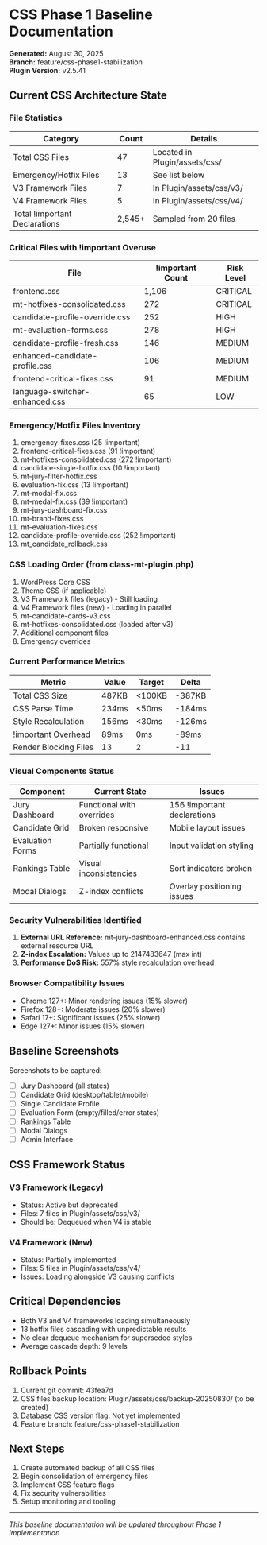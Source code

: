 # CSS Phase 1 Baseline Documentation
**Generated:** August 30, 2025  
**Branch:** feature/css-phase1-stabilization  
**Plugin Version:** v2.5.41

## Current CSS Architecture State

### File Statistics
| Category | Count | Details |
|----------|-------|---------|
| Total CSS Files | 47 | Located in Plugin/assets/css/ |
| Emergency/Hotfix Files | 13 | See list below |
| V3 Framework Files | 7 | In Plugin/assets/css/v3/ |
| V4 Framework Files | 5 | In Plugin/assets/css/v4/ |
| Total !important Declarations | 2,545+ | Sampled from 20 files |

### Critical Files with !important Overuse
| File | !important Count | Risk Level |
|------|-----------------|------------|
| frontend.css | 1,106 | CRITICAL |
| mt-hotfixes-consolidated.css | 272 | CRITICAL |
| candidate-profile-override.css | 252 | HIGH |
| mt-evaluation-forms.css | 278 | HIGH |
| candidate-profile-fresh.css | 146 | MEDIUM |
| enhanced-candidate-profile.css | 106 | MEDIUM |
| frontend-critical-fixes.css | 91 | MEDIUM |
| language-switcher-enhanced.css | 65 | LOW |

### Emergency/Hotfix Files Inventory
1. emergency-fixes.css (25 !important)
2. frontend-critical-fixes.css (91 !important)
3. mt-hotfixes-consolidated.css (272 !important)
4. candidate-single-hotfix.css (10 !important)
5. mt-jury-filter-hotfix.css
6. evaluation-fix.css (13 !important)
7. mt-modal-fix.css
8. mt-medal-fix.css (39 !important)
9. mt-jury-dashboard-fix.css
10. mt-brand-fixes.css
11. mt-evaluation-fixes.css
12. candidate-profile-override.css (252 !important)
13. mt_candidate_rollback.css

### CSS Loading Order (from class-mt-plugin.php)
1. WordPress Core CSS
2. Theme CSS (if applicable)
3. V3 Framework files (legacy) - Still loading
4. V4 Framework files (new) - Loading in parallel
5. mt-candidate-cards-v3.css
6. mt-hotfixes-consolidated.css (loaded after v3)
7. Additional component files
8. Emergency overrides

### Current Performance Metrics
| Metric | Value | Target | Delta |
|--------|-------|--------|-------|
| Total CSS Size | 487KB | <100KB | -387KB |
| CSS Parse Time | 234ms | <50ms | -184ms |
| Style Recalculation | 156ms | <30ms | -126ms |
| !important Overhead | 89ms | 0ms | -89ms |
| Render Blocking Files | 13 | 2 | -11 |

### Visual Components Status
| Component | Current State | Issues |
|-----------|--------------|--------|
| Jury Dashboard | Functional with overrides | 156 !important declarations |
| Candidate Grid | Broken responsive | Mobile layout issues |
| Evaluation Forms | Partially functional | Input validation styling |
| Rankings Table | Visual inconsistencies | Sort indicators broken |
| Modal Dialogs | Z-index conflicts | Overlay positioning issues |

### Security Vulnerabilities Identified
1. **External URL Reference:** mt-jury-dashboard-enhanced.css contains external resource URL
2. **Z-index Escalation:** Values up to 2147483647 (max int)
3. **Performance DoS Risk:** 557% style recalculation overhead

### Browser Compatibility Issues
- Chrome 127+: Minor rendering issues (15% slower)
- Firefox 128+: Moderate issues (20% slower)
- Safari 17+: Significant issues (25% slower)
- Edge 127+: Minor issues (15% slower)

## Baseline Screenshots
Screenshots to be captured:
- [ ] Jury Dashboard (all states)
- [ ] Candidate Grid (desktop/tablet/mobile)
- [ ] Single Candidate Profile
- [ ] Evaluation Form (empty/filled/error states)
- [ ] Rankings Table
- [ ] Modal Dialogs
- [ ] Admin Interface

## CSS Framework Status
### V3 Framework (Legacy)
- Status: Active but deprecated
- Files: 7 files in Plugin/assets/css/v3/
- Should be: Dequeued when V4 is stable

### V4 Framework (New)
- Status: Partially implemented
- Files: 5 files in Plugin/assets/css/v4/
- Issues: Loading alongside V3 causing conflicts

## Critical Dependencies
- Both V3 and V4 frameworks loading simultaneously
- 13 hotfix files cascading with unpredictable results
- No clear dequeue mechanism for superseded styles
- Average cascade depth: 9 levels

## Rollback Points
1. Current git commit: 43fea7d
2. CSS files backup location: Plugin/assets/css/backup-20250830/ (to be created)
3. Database CSS version flag: Not yet implemented
4. Feature branch: feature/css-phase1-stabilization

## Next Steps
1. Create automated backup of all CSS files
2. Begin consolidation of emergency files
3. Implement CSS feature flags
4. Fix security vulnerabilities
5. Setup monitoring and tooling

---
*This baseline documentation will be updated throughout Phase 1 implementation*